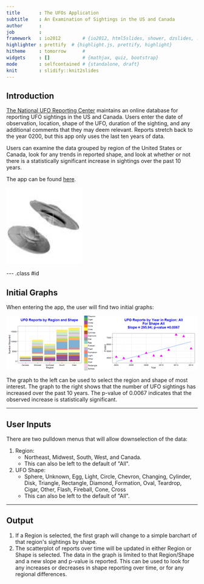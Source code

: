 ```yaml
---
title       : The UFOs Application
subtitle    : An Examination of Sightings in the US and Canada
author      : 
job         : 
framework   : io2012        # {io2012, html5slides, shower, dzslides, ...}
highlighter : prettify  # {highlight.js, prettify, highlight}
hitheme     : tomorrow      # 
widgets     : []            # {mathjax, quiz, bootstrap}
mode        : selfcontained # {standalone, draft}
knit        : slidify::knit2slides
---
```

## Introduction

[The National UFO Reporting Center](http://www.nuforc.org/index.html) maintains an online database for reporting UFO sightings in the US and Canada.  Users enter the date of observation, location, shape of the UFO, duration of the sighting, and any additional comments that they may deem relevant.  Reports stretch back to the year 0200, but this app only uses the last ten years of data. 

Users can examine the data grouped by region of the United States or Canada, look for any trends in reported shape, and look at whether or not there is a statistically significant increase in sightings over the past 10 years.

The app can be found [here](https://ezcode123.shinyapps.io/UFOs/).

<img class=center src="assets/fig/twoufos.png" height='200' width='200'/>

--- .class #id 

## Initial Graphs

When entering the app, the user will find two initial graphs:

![plot of chunk graphs](figure/graphs.png) 

The graph to the left can be used to select the region and shape of most interest.  The graph to the right shows that the number of UFO sightings has increased over the past 10 years.  The p-value of 0.0067 indicates that the observed increase is statistically significant.

---

## User Inputs

There are two pulldown menus that will allow downselection of the data:

1. Region: 
     * Northeast, Midwest, South, West, and Canada.  
     * This can also be left to the default of "All".
2. UFO Shape:
     * Sphere, Unknown, Egg, Light, Circle, Chevron, Changing, Cylinder, Disk, Triangle, Rectangle, Diamond, Formation, Oval, Teardrop, Cigar, Other, Flash, Fireball, Cone, Cross
     * This can also be left to the default of "All".

---

## Output

1. If a Region is selected, the first graph will change to a simple barchart of that region's sightings by shape.
2. The scatterplot of reports over time will be updated in either Region or Shape is selected.  The data in the graph is limited to that Region/Shape and a new slope and p-value is reported.  This can be used to look for any increases or decreases in shape reporting over time, or for any regional differences.


